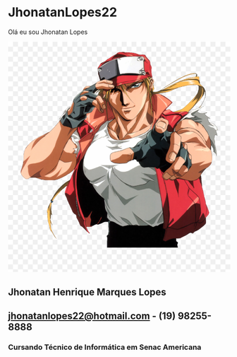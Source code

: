 # JhonatanLopes22
 Olá eu sou Jhonatan Lopes

![alt text](imagem.png) 

## Jhonatan Henrique Marques Lopes

## jhonatanlopes22@hotmail.com - (19) 98255-8888

### Cursando Técnico de Informática em Senac Americana
